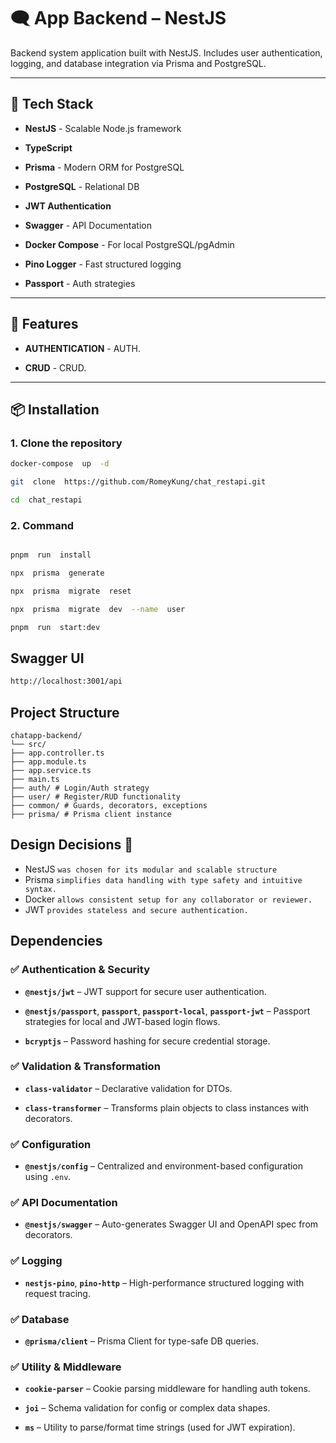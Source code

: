 
  

# 🗨️ App Backend – NestJS

  

  

Backend system application built with NestJS. Includes user authentication, logging, and database integration via Prisma and PostgreSQL.

  

  

---

  

  

## 🚀 Tech Stack

  

  

-  **NestJS** - Scalable Node.js framework

  

-  **TypeScript**

  

-  **Prisma** - Modern ORM for PostgreSQL

  

-  **PostgreSQL** - Relational DB

  

-  **JWT Authentication**

  

-  **Swagger** - API Documentation

  

-  **Docker Compose** - For local PostgreSQL/pgAdmin

  

-  **Pino Logger** - Fast structured logging

  

-  **Passport** - Auth strategies

  

  

---

  

  

## 🚀 Features

  

  

-  **AUTHENTICATION** - AUTH.

  

-  **CRUD** - CRUD.

  

---

  

  

## 📦 Installation

  

  

### 1. Clone the repository

  

```bash
docker-compose  up  -d

git  clone  https://github.com/RomeyKung/chat_restapi.git

cd  chat_restapi
```

  

### 2. Command


```bash

pnpm  run  install

npx  prisma  generate

npx  prisma  migrate  reset

npx  prisma  migrate  dev  --name  user

pnpm  run  start:dev

```

  

## Swagger  UI
```bash
http://localhost:3001/api
```

## Project Structure 

    chatapp-backend/
    └── src/
    ├── app.controller.ts
    ├── app.module.ts
    ├── app.service.ts
    ├── main.ts
    ├── auth/ # Login/Auth strategy
    ├── user/ # Register/RUD functionality
    ├── common/ # Guards, decorators, exceptions
    ├── prisma/ # Prisma client instance

  

## Design Decisions 🎯

- NestJS `was chosen for its modular and scalable structure`
- Prisma `simplifies data handling with type safety and intuitive syntax.`
- Docker `allows consistent setup for any collaborator or reviewer. `
- JWT `provides stateless and secure authentication.`

## Dependencies
### ✅ Authentication & Security

-   **`@nestjs/jwt`** – JWT support for secure user authentication.
    
-   **`@nestjs/passport`**, **`passport`**, **`passport-local`**, **`passport-jwt`** – Passport strategies for local and JWT-based login flows.
    
-   **`bcryptjs`** – Password hashing for secure credential storage.
    

### ✅ Validation & Transformation

-   **`class-validator`** – Declarative validation for DTOs.
    
-   **`class-transformer`** – Transforms plain objects to class instances with decorators.
    

### ✅ Configuration

-   **`@nestjs/config`** – Centralized and environment-based configuration using `.env`.
    

### ✅ API Documentation

-   **`@nestjs/swagger`** – Auto-generates Swagger UI and OpenAPI spec from decorators.
    

### ✅ Logging

-   **`nestjs-pino`**, **`pino-http`** – High-performance structured logging with request tracing.
    

### ✅ Database

-   **`@prisma/client`** – Prisma Client for type-safe DB queries.
    

### ✅ Utility & Middleware

-   **`cookie-parser`** – Cookie parsing middleware for handling auth tokens.
    
-   **`joi`** – Schema validation for config or complex data shapes.
    
-   **`ms`** – Utility to parse/format time strings (used for JWT expiration).